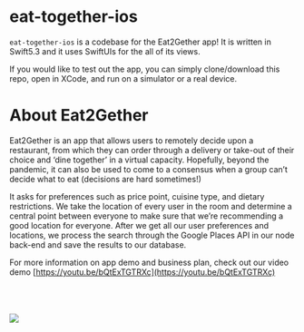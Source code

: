# eat-together-ios

`eat-together-ios` is a codebase for the Eat2Gether app! It is written in Swift5.3 and it uses SwiftUIs for the all of its views.

If you would like to test out the app, you can simply clone/download this repo, open in XCode, and run on a simulator or a real device.

# About Eat2Gether
Eat2Gether is an app that allows users to remotely decide upon a restaurant, from which they can order through a delivery or take-out of their choice and ‘dine together’ in a virtual capacity. Hopefully, beyond the pandemic, it can also be used to come to a consensus when a group can’t decide what to eat (decisions are hard sometimes!)

It asks for preferences such as price point, cuisine type, and dietary restrictions. We take the location of every user in the room and determine a central point between everyone to make sure that we’re recommending a good location for everyone. After we get all our user preferences and locations, we process the search through the Google Places API in our node back-end and save the results to our database. 

For more information on app demo and business plan, check out our video demo [https://youtu.be/bQtExTGTRXc](https://youtu.be/bQtExTGTRXc)

<br>
<br>
<br>
<img src="https://i.imgur.com/MCSFvpN.png"
     style="float: left;" />
